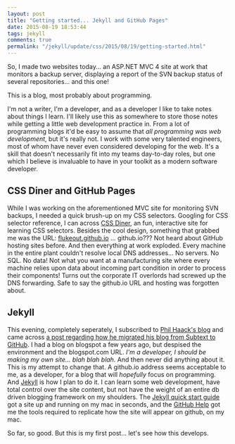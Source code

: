 ```yaml
---
layout: post
title: "Getting started... Jekyll and GitHub Pages"
date: 2015-08-19 18:53:44
tags: jekyll
comments: true
permalink: "/jekyll/update/css/2015/08/19/getting-started.html"
---
```


So, I made two websites today... an ASP.NET MVC 4 site at work that monitors a backup server, displaying a report of the SVN backup status of several repositories... and this one!

This is a blog, most probably about programming.

I'm not a writer, I'm a developer, and as a developer I like to take notes about things I learn. I'll likely use this as somewhere to store those notes while getting a little web development practice in. From a lot of programming blogs it'd be easy to assume that _all programming was web development_, but it's really not. I work with some very talented engineers, most of whom have never even considered developing for the web. It's a skill that doesn't necessarily fit into my teams day-to-day roles, but one which I believe is invaluable to have in your toolkit as a modern software developer.

## CSS Diner and GitHub Pages

[css-diner]: http://flukeout.github.io

While I was working on the aforementioned MVC site for monitoring SVN backups, I needed a quick brush-up on my CSS selectors. Googling for CSS selector reference, I can across [CSS Diner][css-diner], an fun, interactive site for learning CSS selectors. Besides the cool design, something that grabbed me was the URL: [flukeout.github.io][css-diner] ... github.io??? Not heard about GitHub hosting sites before. And then everything at work exploded. Every machine in the entire plant couldn't resolve local DNS addresses... No servers. No SQL. No data! Not what you want at a manufacturing site where every machine relies upon data about incoming part condition in order to process their components! Turns out the corporate IT overlords had screwed up the DNS forwarding. Safe to say the github.io URL and hosting was forgotten about.

## Jekyll

[haacked]: http://haacked.com
[haacked-jekyll]: http://haacked.com/archive/2013/12/02/dr-jekyll-and-mr-haack/
[jekyll]: http://jekyllrb.com/
[jekyll-qs]: http://jekyllrb.com/docs/quickstart/
[github-help]: https://help.github.com/articles/using-jekyll-with-pages/

This evening, completely seperately, I subscribed to [Phil Haack's blog][haacked] and came across [a post regarding how he migrated his blog from Subtext to GitHub][haacked-jekyll]. I had a blog on blogspot a few years ago, but despised the environment and the blogspot.com URL. _I'm a developer, I should be making my own site... blah blah blah._ And then never did anything about it.
This is my attempt to change that. A github.io address seems acceptable to me, as a developer, for a blog that will _hopefully_ focus on programming. And [Jekyll][jekyll] is how I plan to do it. I can learn some web development, have total control over the site content, but not have the weight of an entire db driven blogging framework on my shoulders. The [Jekyll quick start guide][jekyll-qs] got a site up and running on my mac in seconds, and the [GitHub Help][github-help] got me the tools required to replicate how the site will appear on github, on my mac.

So far, so good. But this is my first post... let's see how this develops.

